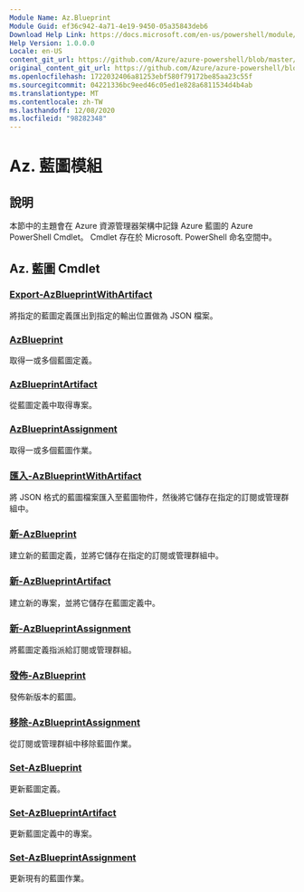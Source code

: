 ```yaml
---
Module Name: Az.Blueprint
Module Guid: ef36c942-4a71-4e19-9450-05a35843deb6
Download Help Link: https://docs.microsoft.com/en-us/powershell/module/az.blueprint
Help Version: 1.0.0.0
Locale: en-US
content_git_url: https://github.com/Azure/azure-powershell/blob/master/src/Blueprint/Blueprint/help/Az.Blueprint.md
original_content_git_url: https://github.com/Azure/azure-powershell/blob/master/src/Blueprint/Blueprint/help/Az.Blueprint.md
ms.openlocfilehash: 1722032406a81253ebf580f79172be85aa23c55f
ms.sourcegitcommit: 04221336bc9eed46c05ed1e828a6811534d4b4ab
ms.translationtype: MT
ms.contentlocale: zh-TW
ms.lasthandoff: 12/08/2020
ms.locfileid: "98282348"
---
```

# Az. 藍圖模組
## 說明
本節中的主題會在 Azure 資源管理器架構中記錄 Azure 藍圖的 Azure PowerShell Cmdlet。 Cmdlet 存在於 Microsoft. PowerShell 命名空間中。

## Az. 藍圖 Cmdlet
### [Export-AzBlueprintWithArtifact](Export-AzBlueprintWithArtifact.md)
將指定的藍圖定義匯出到指定的輸出位置做為 JSON 檔案。 

### [AzBlueprint](Get-AzBlueprint.md)
取得一或多個藍圖定義。

### [AzBlueprintArtifact](Get-AzBlueprintArtifact.md)
從藍圖定義中取得專案。

### [AzBlueprintAssignment](Get-AzBlueprintAssignment.md)
取得一或多個藍圖作業。

### [匯入-AzBlueprintWithArtifact](Import-AzBlueprintWithArtifact.md)
將 JSON 格式的藍圖檔案匯入至藍圖物件，然後將它儲存在指定的訂閱或管理群組中。

### [新-AzBlueprint](New-AzBlueprint.md)
建立新的藍圖定義，並將它儲存在指定的訂閱或管理群組中。

### [新-AzBlueprintArtifact](New-AzBlueprintArtifact.md)
建立新的專案，並將它儲存在藍圖定義中。

### [新-AzBlueprintAssignment](New-AzBlueprintAssignment.md)
將藍圖定義指派給訂閱或管理群組。

### [發佈-AzBlueprint](Publish-AzBlueprint.md)
發佈新版本的藍圖。

### [移除-AzBlueprintAssignment](Remove-AzBlueprintAssignment.md)
從訂閱或管理群組中移除藍圖作業。

### [Set-AzBlueprint](Set-AzBlueprint.md)
更新藍圖定義。

### [Set-AzBlueprintArtifact](Set-AzBlueprintArtifact.md)
更新藍圖定義中的專案。

### [Set-AzBlueprintAssignment](Set-AzBlueprintAssignment.md)
更新現有的藍圖作業。

